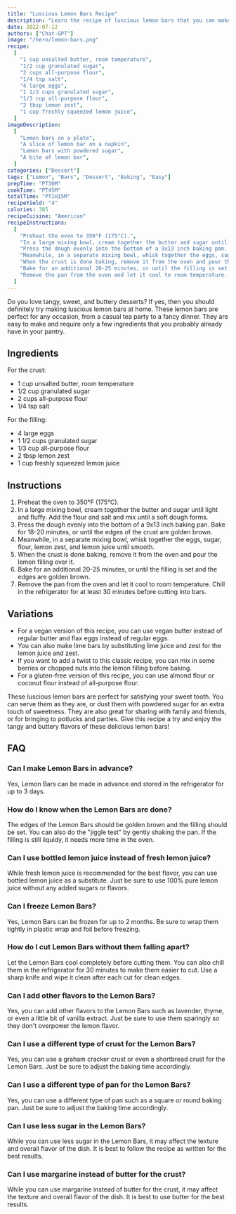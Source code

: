 ```yaml
---
title: "Luscious Lemon Bars Recipe"
description: "Learn the recipe of luscious lemon bars that you can make easily at home. These lemon bars are tangy, sweet, and buttery with a perfect balance of flavors."
date: 2022-07-12
authors: ["Chat-GPT"]
image: "/hero/lemon-bars.png"
recipe:
  [
    "1 cup unsalted butter, room temperature",
    "1/2 cup granulated sugar",
    "2 cups all-purpose flour",
    "1/4 tsp salt",
    "4 large eggs",
    "1 1/2 cups granulated sugar",
    "1/3 cup all-purpose flour",
    "2 tbsp lemon zest",
    "1 cup freshly squeezed lemon juice",
  ]
imageDescription:
  [
    "Lemon bars on a plate",
    "A slice of lemon bar on a napkin",
    "Lemon bars with powdered sugar",
    "A bite of lemon bar",
  ]
categories: ["Dessert"]
tags: ["Lemon", "Bars", "Dessert", "Baking", "Easy"]
prepTime: "PT30M"
cookTime: "PT45M"
totalTime: "PT1H15M"
recipeYield: "4"
calories: 385
recipeCuisine: "American"
recipeInstructions:
  [
    "Preheat the oven to 350°F (175°C).",
    "In a large mixing bowl, cream together the butter and sugar until light and fluffy. Add the flour and salt and mix until a soft dough forms.",
    "Press the dough evenly into the bottom of a 9x13 inch baking pan. Bake for 18-20 minutes, or until the edges of the crust are golden brown.",
    "Meanwhile, in a separate mixing bowl, whisk together the eggs, sugar, flour, lemon zest, and lemon juice until smooth.",
    "When the crust is done baking, remove it from the oven and pour the lemon filling over it.",
    "Bake for an additional 20-25 minutes, or until the filling is set and the edges are golden brown.",
    "Remove the pan from the oven and let it cool to room temperature. Chill in the refrigerator for at least 30 minutes before cutting into bars.",
  ]
---
```


Do you love tangy, sweet, and buttery desserts? If yes, then you should definitely try making luscious lemon bars at home. These lemon bars are perfect for any occasion, from a casual tea party to a fancy dinner. They are easy to make and require only a few ingredients that you probably already have in your pantry.

## Ingredients

For the crust:

- 1 cup unsalted butter, room temperature
- 1/2 cup granulated sugar
- 2 cups all-purpose flour
- 1/4 tsp salt

For the filling:

- 4 large eggs
- 1 1/2 cups granulated sugar
- 1/3 cup all-purpose flour
- 2 tbsp lemon zest
- 1 cup freshly squeezed lemon juice

## Instructions

1. Preheat the oven to 350°F (175°C).
2. In a large mixing bowl, cream together the butter and sugar until light and fluffy. Add the flour and salt and mix until a soft dough forms.
3. Press the dough evenly into the bottom of a 9x13 inch baking pan. Bake for 18-20 minutes, or until the edges of the crust are golden brown.
4. Meanwhile, in a separate mixing bowl, whisk together the eggs, sugar, flour, lemon zest, and lemon juice until smooth.
5. When the crust is done baking, remove it from the oven and pour the lemon filling over it.
6. Bake for an additional 20-25 minutes, or until the filling is set and the edges are golden brown.
7. Remove the pan from the oven and let it cool to room temperature. Chill in the refrigerator for at least 30 minutes before cutting into bars.

## Variations

- For a vegan version of this recipe, you can use vegan butter instead of regular butter and flax eggs instead of regular eggs.
- You can also make lime bars by substituting lime juice and zest for the lemon juice and zest.
- If you want to add a twist to this classic recipe, you can mix in some berries or chopped nuts into the lemon filling before baking.
- For a gluten-free version of this recipe, you can use almond flour or coconut flour instead of all-purpose flour.

These luscious lemon bars are perfect for satisfying your sweet tooth. You can serve them as they are, or dust them with powdered sugar for an extra touch of sweetness. They are also great for sharing with family and friends, or for bringing to potlucks and parties. Give this recipe a try and enjoy the tangy and buttery flavors of these delicious lemon bars!

## FAQ

### Can I make Lemon Bars in advance?

Yes, Lemon Bars can be made in advance and stored in the refrigerator for up to 3 days.

### How do I know when the Lemon Bars are done?

The edges of the Lemon Bars should be golden brown and the filling should be set. You can also do the "jiggle test" by gently shaking the pan. If the filling is still liquidy, it needs more time in the oven.

### Can I use bottled lemon juice instead of fresh lemon juice?

While fresh lemon juice is recommended for the best flavor, you can use bottled lemon juice as a substitute. Just be sure to use 100% pure lemon juice without any added sugars or flavors.

### Can I freeze Lemon Bars?

Yes, Lemon Bars can be frozen for up to 2 months. Be sure to wrap them tightly in plastic wrap and foil before freezing.

### How do I cut Lemon Bars without them falling apart?

Let the Lemon Bars cool completely before cutting them. You can also chill them in the refrigerator for 30 minutes to make them easier to cut. Use a sharp knife and wipe it clean after each cut for clean edges.

### Can I add other flavors to the Lemon Bars?

Yes, you can add other flavors to the Lemon Bars such as lavender, thyme, or even a little bit of vanilla extract. Just be sure to use them sparingly so they don't overpower the lemon flavor.

### Can I use a different type of crust for the Lemon Bars?

Yes, you can use a graham cracker crust or even a shortbread crust for the Lemon Bars. Just be sure to adjust the baking time accordingly.

### Can I use a different type of pan for the Lemon Bars?

Yes, you can use a different type of pan such as a square or round baking pan. Just be sure to adjust the baking time accordingly.

### Can I use less sugar in the Lemon Bars?

While you can use less sugar in the Lemon Bars, it may affect the texture and overall flavor of the dish. It is best to follow the recipe as written for the best results.

### Can I use margarine instead of butter for the crust?

While you can use margarine instead of butter for the crust, it may affect the texture and overall flavor of the dish. It is best to use butter for the best results.
